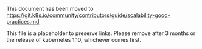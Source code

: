 This document has been moved to https://git.k8s.io/community/contributors/guide/scalability-good-practices.md

This file is a placeholder to preserve links. Please remove after 3 months or the release of kubernetes 1.10, whichever comes first.

